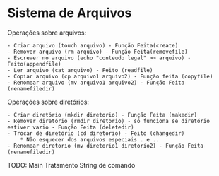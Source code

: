 # Sistema de Arquivos
 
Operações sobre arquivos:

    - Criar arquivo (touch arquivo) - Função Feita(create)
    - Remover arquivo (rm arquivo) - Função Feita(removefile)
    - Escrever no arquivo (echo "conteudo legal" >> arquivo) - Feito(appendfile)
    - Ler arquivo (cat arquivo) - Feito (readfile)
    - Copiar arquivo (cp arquivo1 arquivo2) - Função feita (copyfile)
    - Renomear arquivo (mv arquivo1 arquivo2) - Função Feita (renamefiledir)

Operações sobre diretórios:

    - Criar diretório (mkdir diretorio) - Função Feita (makedir)
    - Remover diretório (rmdir diretorio) - só funciona se diretório estiver vazio - Função Feita (deletedir)
    - Trocar de diretório (cd diretorio) - Feito (changedir)
        * Não esquecer dos arquivos especiais . e .. 
    - Renomear diretorio (mv diretorio1 diretorio2) - Função Feita (renamefiledir)

TODO:
Main
Tratamento String de comando